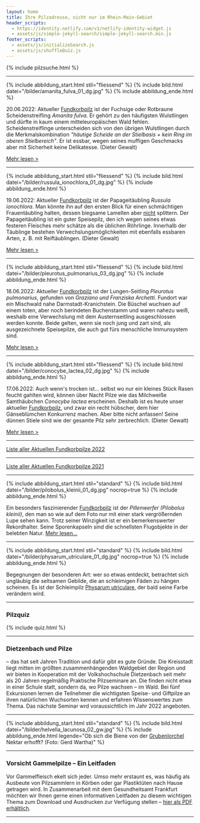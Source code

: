 ```yaml
---
layout: home
title: Ihre Pilzadresse, nicht nur im Rhein-Main-Gebiet
header_scripts:
  - https://identity.netlify.com/v1/netlify-identity-widget.js
  - assets/js/simple-jekyll-search/simple-jekyll-search.min.js
footer_scripts:
  - assets/js/initializeSearch.js
  - assets/js/shuffleQuiz.js
---
```

{% include pilzsuche.html %}

- - -

{% include abbildung_start.html stil="fliessend" %}
{% include bild.html datei="/bilder/amanita_fulva_01_dg.jpg" %}
{% include abbildung_ende.html %}

20.06.2022: Aktueller [Fundkorbpilz](AA "Glossar-") ist der Fuchsige oder Rotbraune Scheidenstreifling *Amanita fulva*. Er gehört zu den häufigsten Wulstlingen und dürfte in kaum einem mitteleuropäischen Wald fehlen. Scheidenstreiflinge unterscheiden sich von den übrigen Wulstlingen durch die Merkmalskombination *"häutige Scheide an der Stielbasis + kein Ring im oberen Stielbereich"*. Er ist essbar, wegen seines muffigen Geschmacks aber mit Sicherheit keine Delikatesse. (Dieter Gewalt)

[Mehr lesen >](/pilze/amanita-fulva-rotbrauner-fuchsiger-scheidenstreifling)

<div style="clear:  both"></div>

- - -

{% include abbildung_start.html stil="fliessend" %}
{% include bild.html datei="/bilder/russula_ionochlora_01_dg.jpg" %}
{% include abbildung_ende.html %}

19.06.2022: Aktueller [Fundkorbpilz](AA "Glossar-") ist der Papageitäubling *Russula ionochlora*. Man könnte ihn auf den ersten Blick für einen schmächtigen Frauentäubling halten, dessen biegsame Lamellen aber <ins>nicht</ins> splittern. Der Papageitäubling ist ein guter Speisepilz, den ich wegen seines etwas festeren Fleisches mehr schätze als die üblichen Röhrlinge. Innerhalb der Täublinge bestehen Verwechslungsmöglichkeiten mit ebenfalls essbaren Arten, z. B. mit Reiftäublingen. (Dieter Gewalt)

[Mehr lesen >](/pilze/russula-ionochlora-papagei-täubling)

<div style="clear:  both"></div>

- - -

{% include abbildung_start.html stil="fliessend" %}
{% include bild.html datei="/bilder/pleurotus_pulmonarius_03_dg.jpg" %}
{% include abbildung_ende.html %}

18.06.2022: Aktueller [Fundkorbpilz](AA "Glossar-") ist der Lungen-Seitling *Pleurotus pulmonarius*, gefunden von *Graziano und Franziska Archetti*. Fundort war ein Mischwald nahe Darmstadt-Kranichstein. Die Büschel wuchsen auf einem toten, aber noch berindeten Buchenstamm und waren nahezu weiß, weshalb eine Verwechslung mit dem Austernseitling ausgeschlossen werden konnte. Beide gelten, wenn sie noch jung und zart sind, als ausgezeichnete Speisepilze, die auch gut fürs menschliche Immunsystem sind.

[Mehr lesen >](/pilze/pleurotus-pulmonarius-lungenseitling-löffelseitling)

<div style="clear:  both"></div>

- - -

{% include abbildung_start.html stil="fliessend" %}
{% include bild.html datei="/bilder/conocybe_lactea_02_dg.jpg" %}
{% include abbildung_ende.html %}

17.06.2022: Auch wenn's trocken ist... selbst wo nur ein kleines Stück Rasen feucht gahlten wird, können über Nacht Pilze wie das Milchweiße Samthäubchen *Conocybe lactea* erscheinen. Deshalb ist es heute unser aktueller [Fundkorbpilz](AA "Glossar-"), und zwar ein recht hübscher, dem hier Gänseblümchen Konkurrenz machen. Aber bitte nicht anfassen! Seine dünnen Stiele sind wie der gesamte Pilz sehr zerbrechlich. (Dieter Gewalt)

[Mehr lesen >](/pilze/conocybe-lactea-milchweißes-samthäubchen)

<div style="clear:  both"></div>

- - -

[Liste aller Aktuellen Fundkorbpilze 2022](/artikel/liste-aller-aktuellen-fundkorbpilze-2022.html)

- - -

[Liste aller Aktuellen Fundkorbpilze 2021](/artikel/liste-aller-aktuellen-fundkorbpilze-2021.html)

- - -

{% include abbildung_start.html stil="standard" %}
{% include bild.html datei="/bilder/pilobolus_kleinii_01_dg.jpg" nocrop=true %}
{% include abbildung_ende.html %}

Ein besonders faszinierender [Fundkorbpilz](AA "Glossar-") ist der *Pillenwerfer (Pilobolus kleinii)*, den man so wie auf dem Foto nur mit einer stark vergrößernden Lupe sehen kann. Trotz seiner Winzigkeit ist er ein bemerkenswerter Rekordhalter. Seine Sporenkapseln sind die schnellsten Flugobjekte in der belebten Natur. [Mehr lesen...](/pilze/pilobolus-kleinii-pillenwerfer)

- - -

{% include abbildung_start.html stil="standard" %}
{% include bild.html datei="/bilder/physarum_utriculare_01_dg.jpg" nocrop=true %}
{% include abbildung_ende.html %}

Begegnungen der besonderen Art: wer so etwas entdeckt, betrachtet sich ungläubig die seltsamen Gebilde, die an schleimigen Fäden zu hängen scheinen. Es ist der Schleimpilz [Physarum utriculare](/pilze/physarum-utriculare-fadenfruchtschleimpilz), der bald seine Farbe verändern wird.

- - -

### Pilzquiz

{% include quiz.html %}

- - -

### Dietzenbach und Pilze

– das hat seit Jahren Tradition und dafür gibt es gute Gründe. Die Kreisstadt liegt mitten im größten zusammenhängenden Waldgebiet der Region und wir bieten in Kooperation mit der Volkshochschule Dietzenbach seit mehr als 20 Jahren regelmäßig Praktische Pilzseminare an. Die finden nicht etwa in einer Schule statt, sondern da, wo Pilze wachsen – im Wald. Bei fünf Exkursionen lernen die Teilnehmer die wichtigsten Speise- und Giftpilze an ihren natürlichen Wuchsorten kennen und erfahren Wissenswertes zum Thema. Das nächste Seminar wrd voraussichtlich im Jahr 2022 angeboten.  

- - -

{% include abbildung_start.html stil="standard" %}
{% include bild.html datei="/bilder/helvella_lacunosa_02_gw.jpg" %}
{% include abbildung_ende.html legende="Ob sich die Biene von der <a href='/pilze/helvella-lacunosa-grubenlorchel'>Grubenlorchel</a> Nektar erhofft?  (Foto: Gerd Wartha)" %}

- - -

### Vorsicht Gammelpilze – Ein Leitfaden

Vor Gammelfleisch ekelt sich jeder. Umso mehr erstaunt es, was häufig als Ausbeute von Pilzsammlern in Körben oder gar Plastiktüten nach Hause getragen wird. In Zusammenarbeit mit dem Gesundheitsamt Frankfurt möchten wir Ihnen gerne einen informativen Leitfaden zu diesem wichtigen Thema zum Download und Ausdrucken zur Verfügung stellen – [hier als PDF erhältlich](/assets/docs/Fundkorb.de-Gammelpilze.pdf).

- - -